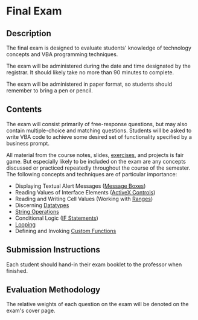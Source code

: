 # Final Exam

## Description

The final exam is designed to evaluate students' knowledge of technology concepts and VBA programming techniques.

The exam will be administered during the date and time designated by the registrar. It should likely take no more than 90 minutes to complete.

The exam will be administered in paper format, so students should remember to bring a pen or pencil.

## Contents

The exam will consist primarily of free-response questions, but may also contain multiple-choice and matching questions. Students will be asked to write VBA code to achieve some desired set of functionality specified by a business prompt.

All material from the course notes, slides, [exercises](/exercises), and projects is fair game. But especially likely to be included on the exam are any concepts discussed or practiced repeatedly throughout the course of the semester. The following concepts and techniques are of particular importance:

  + Displaying Textual Alert Messages ([Message Boxes](/notes/visual-basic/message-boxes.md))
  + Reading Values of Interface Elements ([ActiveX Controls](/notes/ms-excel/activex-controls/README.md))
  + Reading and Writing Cell Values (Working with [Ranges](/notes/ms-excel/ranges.md))
  + Discerning [Datatypes](/notes/visual-basic/datatypes.md)
  + [String Operations](/notes/visual-basic/datatypes/strings.md)
  + Conditional Logic ([IF Statements](/notes/visual-basic/conditionals.md))
  + [Looping](/notes/visual-basic/loops.md)
  + Defining and Invoking [Custom Functions](/notes/visual-basic/functions.md)

## Submission Instructions

Each student should hand-in their exam booklet to the professor when finished.

## Evaluation Methodology

The relative weights of each question on the exam will be denoted on the exam's cover page.
